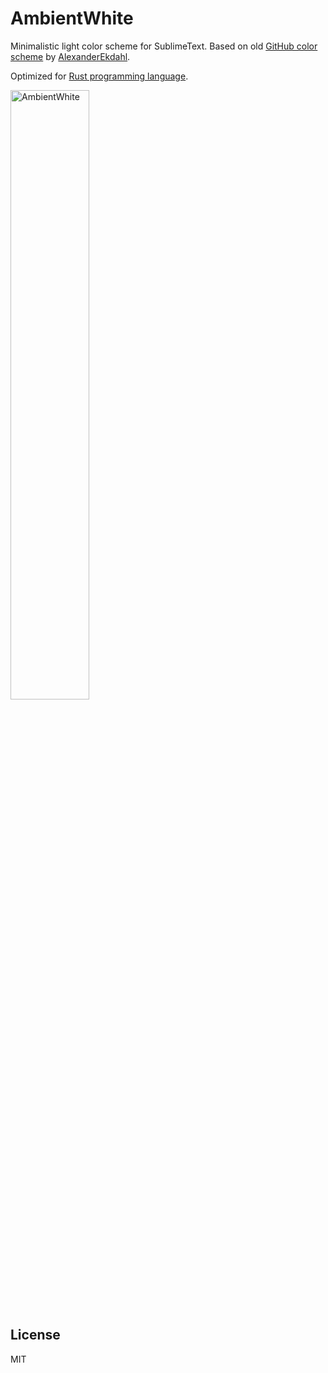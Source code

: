 AmbientWhite
============

Minimalistic light color scheme for SublimeText. Based on old [GitHub color scheme](https://github.com/AlexanderEkdahl/github-sublime-theme) by [AlexanderEkdahl](https://github.com/AlexanderEkdahl).

Optimized for [Rust programming language](http://www.rust-lang.org).

<img src="https://raw.github.com/zummenix/ambientwhite/master/images/rust.png" alt="AmbientWhite" style="width: 50%; height: 50%;"/>

## License
MIT
